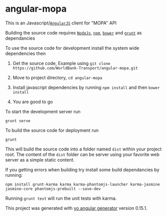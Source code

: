 # angular-mopa

This is an Javascript/[`AngularJS`](https://angularjs.org/) client for "MOPA" API

Building the source code requires [`NodeJs`](http://nodejs.org/), [`npm`](https://www.npmjs.com/), [`bower`](http://bower.io/) and [`grunt`](http://gruntjs.com/) as dependancies 

To use the source code for development install the system wide dependencies then 

1. Get the source code, Example using `git clone https://github.com/WorldBank-Transport/angular-mopa.git`

2. Move to project directory, `cd angular-mopa`

3. Install javascript dependencies by running  `npm install` and then `bower install`

4. You are good to go

To start the development server run

    grunt serve

To build the source code for deployment run

    grunt
 
This will build the source code into a folder named `dist` within your project root. The content of the `dist` folder can be server using your favorite web server as a simple static content.

If you getting errors when building try install some build dependancies by running:

    npm install grunt-karma karma karma-phantomjs-launcher karma-jasmine jasmine-core phantomjs-prebuilt --save-dev

Running `grunt test` will run the unit tests with karma.

This project was generated with [yo angular generator](https://github.com/yeoman/generator-angular)
version 0.15.1.
